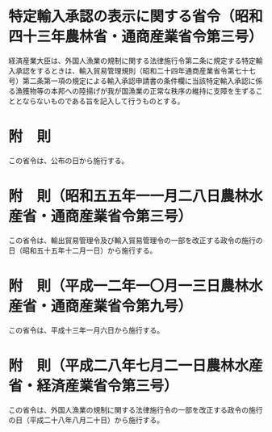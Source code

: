 # 特定輸入承認の表示に関する省令（昭和四十三年農林省・通商産業省令第三号）
経済産業大臣は、外国人漁業の規制に関する法律施行令第二条に規定する特定輸入承認をするときは、輸入貿易管理規則（昭和二十四年通商産業省令第七十七号）第二条第一項の規定による輸入承認申請書の条件欄に当該特定輸入承認に係る漁獲物等の本邦への陸揚げが我が国漁業の正常な秩序の維持に支障を生ずることとならないものである旨を記入して行うものとする。
# 附　則
この省令は、公布の日から施行する。
# 附　則（昭和五五年一一月二八日農林水産省・通商産業省令第三号）
この省令は、輸出貿易管理令及び輸入貿易管理令の一部を改正する政令の施行の日（昭和五十五年十二月一日）から施行する。
# 附　則（平成一二年一〇月一三日農林水産省・通商産業省令第九号）
この省令は、平成十三年一月六日から施行する。
# 附　則（平成二八年七月二一日農林水産省・経済産業省令第三号）
この省令は、外国人漁業の規制に関する法律施行令の一部を改正する政令の施行の日（平成二十八年八月二十日）から施行する。

